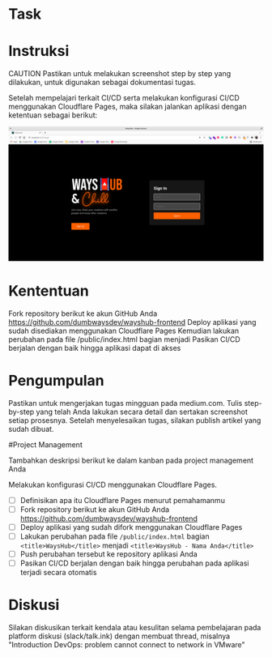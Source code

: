 # Task

# Instruksi

CAUTION
Pastikan untuk melakukan screenshot step by step yang dilakukan, untuk digunakan sebagai dokumentasi tugas.

Setelah mempelajari terkait CI/CD serta melakukan konfigurasi CI/CD menggunakan Cloudflare Pages, maka silakan jalankan aplikasi dengan ketentuan sebagai berikut:

![Img 1](assets/task5.png)

# Kententuan

Fork repository berikut ke akun GitHub Anda https://github.com/dumbwaysdev/wayshub-frontend
Deploy aplikasi yang sudah disediakan menggunakan Cloudflare Pages
Kemudian lakukan perubahan pada file /public/index.html bagian <title>WaysHub</title> menjadi <title>WaysHub - Nama Anda</title>
Pasikan CI/CD berjalan dengan baik hingga aplikasi dapat di akses

# Pengumpulan

Pastikan untuk mengerjakan tugas mingguan pada medium.com.
Tulis step-by-step yang telah Anda lakukan secara detail dan sertakan screenshot setiap prosesnya.
Setelah menyelesaikan tugas, silakan publish artikel yang sudah dibuat.

#Project Management

Tambahkan deskripsi berikut ke dalam kanban pada project management Anda

Melakukan konfigurasi CI/CD menggunakan Cloudflare Pages.

- [ ] Definisikan apa itu Cloudflare Pages menurut pemahamanmu
- [ ] Fork repository berikut ke akun GitHub Anda https://github.com/dumbwaysdev/wayshub-frontend
- [ ] Deploy aplikasi yang sudah difork menggunakan Cloudflare Pages
- [ ] Lakukan perubahan pada file `/public/index.html` bagian `<title>WaysHub</title>` menjadi `<title>WaysHub - Nama Anda</title>`
- [ ] Push perubahan tersebut ke repository aplikasi Anda
- [ ] Pasikan CI/CD berjalan dengan baik hingga perubahan pada aplikasi terjadi secara otomatis

# Diskusi
Silakan diskusikan terkait kendala atau kesulitan selama pembelajaran pada platform diskusi (slack/talk.ink) dengan membuat thread, misalnya "Introduction DevOps: problem cannot connect to network in VMware"
